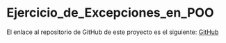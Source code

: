 # Ejercicio_de_Excepciones_en_POO

El enlace al repositorio de GitHub de este proyecto es el siguiente: [GitHub](https://github.com/migueliiin/Ejercicio_de_Excepciones_en_POO.git)